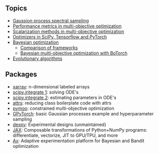 ## Topics
* [Gaussion process spectral sampling](topics/GP_spectral_sampling.ipynb)
* [Performance metrics in multi-objective optimization](topics/multiobjective_metrics.ipynb)
* [Scalarization methods in multi-objective optimization](topics/multiobjective_scalarization.ipynb)
* [Optimizers in SciPy, Tensorflow and PyTorch](topics/optimizers.ipynb)
* [Bayesian optimization](topics/bayesopt.md)
    * [Comparison of frameworks](packages/bayesopt_frameworks.ipynb)
    * [Bayesian multi-objective optimization with BoTorch](packages/botorch_multi.ipynb)
* [Evolutionary algorithms](topics/evolutionary_algorithms.ipynb)

## Packages
* [xarray](packages/xarray.ipynb): n-dimensional labeled arrays
* [scipy.integrate 1](packages/scipy_ODE.ipynb): solving ODE's
* [scipy.integrate 2](packages/scipy_ODE_parameter_estimation.ipynb): estimating parameters in ODE's
* [attrs](packages/attrs.ipynb): reducing class boilerplate code with attrs
* [pymoo](packages/pymoo.ipynb): constrained multi-objective optimization
* [GPyTorch](packages/gpytorch.ipynb): basic Gaussian processes example and hyperparameter sampling
* [dexpy](packages/dexpy.ipynb): Experimental designs (unmaintained)
* [JAX](packages/jax.ipynb): Composable transformations of Python+NumPy programs: differentiate, vectorize, JIT to GPU/TPU, and more
* [Ax](packages/ax.ipynb): Adaptive experimentation platform for Bayesian and Bandit optimization

